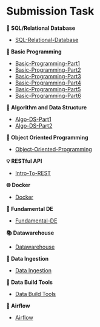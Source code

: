 # Submission Task

**📓 SQL/Relational Database**

- [SQL-Relational-Database](https://github.com/ALTA-DE1-KHARIS-03MEI95/SQL-Relational-Database)

**📔 Basic Programming**

- [Basic-Programming-Part1](https://github.com/ALTA-DE1-KHARIS-03MEI95/Basic-Programming-Part1)
- [Basic-Programming-Part2](https://github.com/ALTA-DE1-KHARIS-03MEI95/Basic-Programming-Part2)
- [Basic-Programming-Part3](https://github.com/ALTA-DE1-KHARIS-03MEI95/Basic-Programming-Part3)
- [Basic-Programming-Part4](https://github.com/ALTA-DE1-KHARIS-03MEI95/Basic-Programming-Part4)
- [Basic-Programming-Part5](https://github.com/ALTA-DE1-KHARIS-03MEI95/Basic-Programming-Part5)
- [Basic-Programming-Part6](https://github.com/ALTA-DE1-KHARIS-03MEI95/Basic-Programming-Part6)

**📘 Algorithm and Data Structure**

- [Algo-DS-Part1](https://github.com/ALTA-DE1-KHARIS-03MEI95/Algo-DS-Part1)
- [Algo-DS-Part2](https://github.com/ALTA-DE1-KHARIS-03MEI95/Algo-DS-Part2)

**📗 Object Oriented Programming**

- [Object-Oriented-Programming](https://github.com/ALTA-DE1-KHARIS-03MEI95/Object-Oriented-Programming)

**💡 RESTful API**

- [Intro-To-REST](https://github.com/ALTA-DE1-KHARIS-03MEI95/Intro-To-REST)

**🌐 Docker**

- [Docker](https://github.com/ALTA-DE1-KHARIS-03MEI95/Docker)

**📙 Fundamental DE**

- [Fundamental-DE](https://github.com/ALTA-DE1-KHARIS-03MEI95/Fundamental-DE)

**📚 Datawarehouse**

- [Datawarehouse](https://github.com/ALTA-DE1-KHARIS-03MEI95/Datawarehouse)

**🔐 Data Ingestion**

- [Data Ingestion](https://github.com/ALTA-DE1-KHARIS-03MEI95/Ingestion-Data)

**🔧 Data Build Tools**

- [Data Build Tools](https://github.com/ALTA-DE1-KHARIS-03MEI95/dbt-demo)

**💾 Airflow**

- [Airflow](https://github.com/ALTA-DE1-KHARIS-03MEI95/airflow-data)